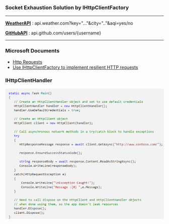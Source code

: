 ### Socket Exhaustion Solution by IHttpClientFactory
--- 
**[WeatherAPI]** : api.weather.com?key="..."&city=".."&aqi=yes/no

**[GitHubAPI]** : api.github.com/users/{username}

[WeatherAPI]: https://www.weatherapi.com/
[GitHubAPI]: https://docs.github.com/en/rest

---
### Microsoft Documents
- [Http Requests][MicrosoftHttpClient]
- [Use IHttpClientFactory to implement resilient HTTP requests][IHttpClientFactory]


[MicrosoftHttpClient]: https://docs.microsoft.com/en-us/aspnet/core/fundamentals/http-requests?view=aspnetcore-5.0 
[IHttpClientFactory]: https://docs.microsoft.com/en-us/dotnet/architecture/microservices/implement-resilient-applications/use-httpclientfactory-to-implement-resilient-http-requests 

### IHttpClientHandler
![IHttpClientBuilder](https://github.com/SabitKondakci/HttpRequestsNetCore/blob/master/HttpClientHandler.png)
